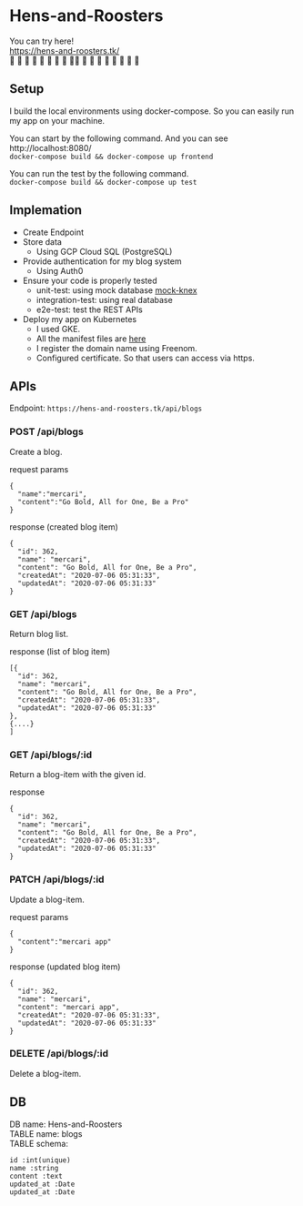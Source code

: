 # Hens-and-Roosters

You can try here!   
https://hens-and-roosters.tk/   
:baby_chick: :chicken: :baby_chick: :chicken: :baby_chick: :chicken: :baby_chick: :chicken: :baby_chick::baby_chick: :chicken: :baby_chick: :chicken: :baby_chick: :chicken: :baby_chick: :chicken: :baby_chick:   

## Setup
I build the local environments using docker-compose.
So you can easily run my app on your machine.

You can start by the following command. And you can see http://localhost:8080/<br>
`docker-compose build && docker-compose up frontend`<br>

You can run the test by the following command.<br>
`docker-compose build && docker-compose up test`<br>

## Implemation
+ Create Endpoint   
+ Store data   
  + Using GCP Cloud SQL (PostgreSQL)   
+ Provide authentication for my blog system   
  + Using Auth0   
+ Ensure your code is properly tested   
  + unit-test: using mock database [mock-knex](https://github.com/jbrumwell/mock-knex)
  + integration-test: using real database  
  + e2e-test: test the REST APIs   
+ Deploy my app on Kubernetes 
  + I used GKE.
  + All the manifest files are [here](https://github.com/mercari-build/HomeWork/tree/master/Week6/HarunaUtsumi/kubernetes)
  + I register the domain name using Freenom.
  + Configured certificate. So that users can access via https.



## APIs
Endpoint: `https://hens-and-roosters.tk/api/blogs`
### POST /api/blogs

Create a blog.

request params

```
{
  "name":"mercari",
  "content":"Go Bold, All for One, Be a Pro"
}
```

response (created blog item)

```
{
  "id": 362,
  "name": "mercari",
  "content": "Go Bold, All for One, Be a Pro",
  "createdAt": "2020-07-06 05:31:33",
  "updatedAt": "2020-07-06 05:31:33"
}
```

### GET /api/blogs

Return blog list.


response (list of blog item)

```
[{
  "id": 362,
  "name": "mercari",
  "content": "Go Bold, All for One, Be a Pro",
  "createdAt": "2020-07-06 05:31:33",
  "updatedAt": "2020-07-06 05:31:33"
},
{....}
]
```

### GET /api/blogs/:id

Return a blog-item with the given id.

response

```
{
  "id": 362,
  "name": "mercari",
  "content": "Go Bold, All for One, Be a Pro",
  "createdAt": "2020-07-06 05:31:33",
  "updatedAt": "2020-07-06 05:31:33"
}
```

### PATCH /api/blogs/:id

Update a blog-item.

request params

```
{
  "content":"mercari app"
}
```

response (updated blog item)

```
{
  "id": 362,
  "name": "mercari",
  "content": "mercari app",
  "createdAt": "2020-07-06 05:31:33",
  "updatedAt": "2020-07-06 05:31:33"
}
```

### DELETE /api/blogs/:id

Delete a blog-item.


## DB

DB name: Hens-and-Roosters<br>
TABLE name: blogs<br>
TABLE schema:<br>

```
id :int(unique)
name :string
content :text
updated_at :Date
updated_at :Date
```

